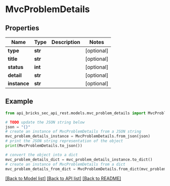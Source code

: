 # MvcProblemDetails


## Properties

Name | Type | Description | Notes
------------ | ------------- | ------------- | -------------
**type** | **str** |  | [optional] 
**title** | **str** |  | [optional] 
**status** | **int** |  | [optional] 
**detail** | **str** |  | [optional] 
**instance** | **str** |  | [optional] 

## Example

```python
from api_bricks_sec_api_rest.models.mvc_problem_details import MvcProblemDetails

# TODO update the JSON string below
json = "{}"
# create an instance of MvcProblemDetails from a JSON string
mvc_problem_details_instance = MvcProblemDetails.from_json(json)
# print the JSON string representation of the object
print(MvcProblemDetails.to_json())

# convert the object into a dict
mvc_problem_details_dict = mvc_problem_details_instance.to_dict()
# create an instance of MvcProblemDetails from a dict
mvc_problem_details_from_dict = MvcProblemDetails.from_dict(mvc_problem_details_dict)
```
[[Back to Model list]](../README.md#documentation-for-models) [[Back to API list]](../README.md#documentation-for-api-endpoints) [[Back to README]](../README.md)


